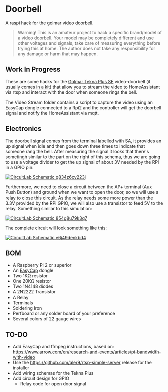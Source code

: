# Doorbell

A raspi hack for the golmar video doorbell.

> Warning! This is an amateur project to hack a specific brand/model of a video doorbell. Your model may be completely different and use other voltages and signals, take care of measuring everything before trying this at home. The author does not take any responsibility for any damage or harm that may happen.

Work In Progress
---

These are some hacks for the [Golmar Tekna Plus SE][teknaplus] video-doorbell (it usually comes [in a kit][teknakit]) that allow you to stream the video to HomeAssistant via rtsp and interact with the door when someone rings the bell.

The Video Stream folder contains a script to capture the video using an EasyCap dongle connected to a Rpi2 and the controller will get the doorbell signal and notify the HomeAssistant via mqtt.

Electronics
---

The doorbell signal comes from the terminal labelled with SA, it provides an up signal when idle and then goes down three times to indicate that someone rang the bell. After measuring the signal it looks that there's sometingh similar to the part on the right of this schema, thus we are going to use a voltage divider to get the up signal of about 3V needed by the RPi in a GPIO pin:

[![CircuitLab Schematic q834z6cv223j](https://www.circuitlab.com/circuit/q834z6cv223j/screenshot/540x405/)](https://www.circuitlab.com/circuit/q834z6cv223j/golmar-aux-bell-gpio-simulator/)

Furthermore, we need to close a circuit between the AP+ terminal (Aux Push Button) and ground when we want to open the door, so we will use a relay to close this circuit. As the relay needs some more power than the 3.3V provided by the RPi GPIO, we will also use a transistor to feed 5V to the relay. Something similar to this simulation:

[![CircuitLab Schematic 854g8u79k3q7](https://www.circuitlab.com/circuit/854g8u79k3q7/screenshot/540x405/)](https://www.circuitlab.com/circuit/854g8u79k3q7/rpi-relay/)

The complete circuit will look something like this:

[![CircuitLab Schematic e6j49denkbd4](https://www.circuitlab.com/circuit/e6j49denkbd4/screenshot/540x405/)](https://www.circuitlab.com/circuit/e6j49denkbd4/video-doorbell-circuit/)

BOM
---

 * A Raspberry Pi 2 or superior
 * An [EasyCap](https://linuxtv.org/wiki/index.php/Easycap) dongle
 * Two 1K&Omega; resistor
 * One 20K&Omega; resistor
 * Two 1N4148 diodes
 * A 2N2222 Transistor
 * A Relay
 * Terminals
 * Soldering Iron
 * Perfboard or any solder board of your preference
 * Several colors of 22 gauge wires


TO-DO
---

* Add EasyCap and ffmpeg instructions, based on: https://www.arrow.com/en/research-and-events/articles/pi-bandwidth-with-video
* Use the https://github.com/aler9/rtsp-simple-server release for the installer
* Add wiring schemas for the Tekna Plus
* Add circuit design for GPIO
  * Relay code for open door signal




[teknaplus]: https://www.golmar.es/products/tekna-s-plus
[teknakit]: https://www.golmar.es/products/sv-801-s#product
